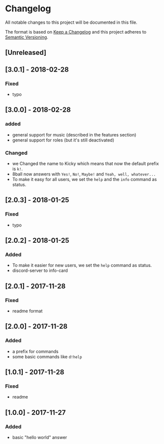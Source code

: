 # Changelog
All notable changes to this project will be documented in this file.

The format is based on [Keep a Changelog](http://keepachangelog.com/en/1.0.0/)
and this project adheres to [Semantic Versioning](http://semver.org/spec/v2.0.0.html).

## [Unreleased]

## [3.0.1] - 2018-02-28
### Fixed
- typo

## [3.0.0] - 2018-02-28
### added
- general support for music (described in the features section)
- general support for roles (but it's still deactivated)
### Changed
- we Changed the name to Kicky which means that now the default prefix is `k!`.
- 8ball now answers with `Yes!`, `No!`, `Maybe!` and `Yeah, well, whatever...`
- To make it easy for all users, we set the `help` and the `info` command as status.

## [2.0.3] - 2018-01-25
### Fixed
- typo

## [2.0.2] - 2018-01-25
### Added
- To make it easier for new users, we set the `help` command as status.
- discord-server to info-card

## [2.0.1] - 2017-11-28
### Fixed
- readme format

## [2.0.0] - 2017-11-28
### Added
- a prefix for commands
- some basic commands like `d!help`

## [1.0.1] - 2017-11-28
### Fixed
- readme

## [1.0.0] - 2017-11-27
### Added
- basic "hello world" answer

